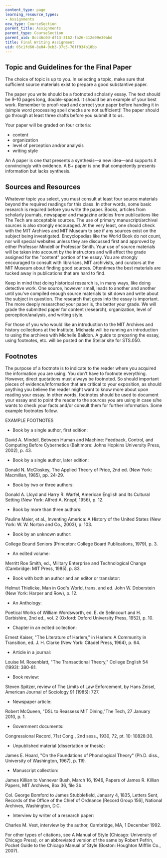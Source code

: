 ```yaml
---
content_type: page
learning_resource_types:
- Assignments
ocw_type: CourseSection
parent_title: Assignments
parent_type: CourseSection
parent_uid: 8cc46c0d-df13-3162-fa26-412e09e30abd
title: Final Writing Assignment
uid: 05c1fd60-8e04-0cb3-37c5-70ff934b18bb
---
```


Topic and Guidelines for the Final Paper
----------------------------------------

The choice of topic is up to you. In selecting a topic, make sure that sufficient source materials exist to prepare a good substantive paper.

The paper you write should be a footnoted scholarly essay. The text should be 9–10 pages long, double-spaced. It should be an example of your best work. Remember to proof-read and correct your paper before handing it in (simple word processing spell checks are not sufficient)! The paper should go through at least three drafts before you submit it to us.

Your paper will be graded on four criteria:

*   content
*   organization
*   level of perception and/or analysis
*   writing style

An A paper is one that presents a synthesis—a new idea—and supports it convincingly with evidence. A B+ paper is one that competently presents information but lacks synthesis.

Sources and Resources
---------------------

Whatever topic you select, you must consult at least four source materials beyond the required readings for this class. In other words, some basic research is required before you write the paper. Books, articles from scholarly journals, newspaper and magazine articles from publications like The Tech are acceptable sources. The use of primary manuscript/archival sources is also strongly encouraged. At the very least, one should check with the MIT Archives and MIT Museum to see if any sources exist on the subject being investigated. Encyclopedias like the World Book do not count, nor will special websites unless they are discussed first and approved by either Professor Mindell or Professor Smith. Your use of source materials will be taken into account by the instructors and will affect the grade assigned for the "content" portion of the essay. You are strongly encouraged to consult with librarians, MIT archivists, and curators at the MIT Museum about finding good sources. Oftentimes the best materials are tucked away in publications that are hard to find.

Keep in mind that doing historical research is, in many ways, like doing detective work. One source, however small, leads to another and another until you've compiled enough source materials to sit down and write about the subject in question. The research that goes into the essay is important. The more deeply researched your paper is, the better your grade. We will grade the submitted paper for content (research), organization, level of perception/analysis, and writing style.

For those of you who would like an introduction to the MIT Archives and history collections at the Institute, Michaela will be running an introduction to using the archives with Michelle Baildon. A guide to preparing the essay, using footnotes, etc. will be posted on the Stellar site for STS.050.

Footnotes
---------

The purpose of a footnote is to indicate to the reader where you acquired the information you are using. You don't have to footnote everything. However, direct quotations must always be footnoted. So should important pieces of evidence/information that are critical to your exposition, as should anything you believe the reader might want to know more about upon reading your essay. In other words, footnotes should be used to document your essay and to point the reader to the sources you are using in case s/he wants to check your facts and/or consult them for further information. Some example footnotes follow.

EXAMPLE FOOTNOTES

*   Book by a single author, first edition:

David A. Mindell, Between Human and Machine: Feedback, Control, and Computing Before Cybernetics (Baltimore: Johns Hopkins University Press, 2002), p. 43.

*   Book by a single author, later edition:

Donald N. McCloskey, The Applied Theory of Price, 2nd ed. (New York: Macmillan, 1985), pp. 24-29.

*   Book by two or three authors:

Donald A. Lloyd and Harry R. Warfel, American English and Its Cultural Setting (New York: Alfred A. Knopf, 1956), p. 12.

*   Book by more than three authors:

Pauline Maier, et al., Inventing America: A History of the United States (New York: W. W. Norton and Co., 2003), p. 103.

*   Book by an unknown author:

College Bound Seniors (Princeton: College Board Publications, 1979), p. 3.

*   An edited volume:

Merritt Roe Smith, ed., Military Enterprise and Technological Change (Cambridge: MIT Press, 1985), p. 83.

*   Book with both an author and an editor or translator:

Helmut Thielicke, Man in God's World, trans. and ed. John W. Doberstein (New York: Harper and Row), p. 12.

*   An Anthology:

Poetical Works of William Wordsworth, ed. E. de Selincourt and H. Darbishire, 2nd ed., vol. 2 (Oxford: Oxford University Press, 1952), p. 10.

*   Chapter in an edited collection:

Ernest Kaiser, "The Literature of Harlem," in Harlem: A Community in Transition, ed. J. H. Clarke (New York: Citadel Press, 1964), p. 64.

*   Article in a journal:

Louise M. Rosenblatt, "The Transactional Theory," College English 54 (1993): 380-81.

*   Book review:

Steven Spitzer, review of The Limits of Law Enforcement, by Hans Zeisel, American Journal of Sociology 91 (1985): 727.

*   Newspaper article:

Robert McQueen, "DSL to Reassess MIT Dining,"The Tech, 27 January 2010, p. 1.

*   Government documents:

Congressional Record, 71st Cong., 2nd sess., 1930, 72, pt. 10: 10828:30.

*   Unpublished material (dissertation or thesis):

James E. Hoard, "On the Foundations of Phonological Theory" (Ph.D. diss., University of Washington, 1967), p. 119.

*   Manuscript collection:

James Killian to Vannevar Bush, March 16, 1946, Papers of James R. Killian Papers, MIT Archives, Box 36, file 3b.

Col. George Bomford to James Stubblefield, January 4, 1835, Letters Sent, Records of the Office of the Chief of Ordnance \[Record Group 156\], National Archives, Washington, D.C.

*   Interview by writer of a research paper:

Charles M. Vest, interview by the author, Cambridge, MA, 1 December 1992.

For other types of citations, see A Manual of Style (Chicago: University of Chicago Press), or an abbreviated version of the same by Robert Pefrin, Pocket Guide to the Chicago Manual of Style (Boston: Houghton Mifflin Co., 2007).